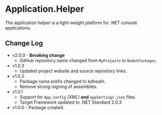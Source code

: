 # Application.Helper
The application helper is a light-weight platform for .NET console applications.

## Change Log
- v2.0.0 - **Breaking change**
  - GitHub repository name changed from `MyProjects` to `NuGetPackages`.  
- v1.0.3
  - Updated project website and source repository links.
- v1.0.2
  - Package name prefix changed to kdheath.
  - Remove strong-signing of assemblies.
- v1.0.1
  - Support for `App.config` _(XML)_ **and** `appSettings.json` files.
  - Target Framework updated to .NET Standard 2.0.3
- v1.0.0 - Package created.
